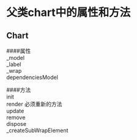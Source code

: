 # 父类chart中的属性和方法

## Chart  
   
####属性     
    _model     
    _label     
    _wrap     
    dependenciesModel
         
         
####方法     
    init     
    render 必须重新的方法    
    update     
    remove     
    dispose     
    _createSubWrapElement



